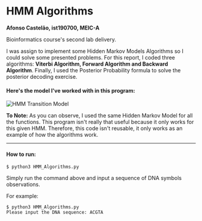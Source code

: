 # HMM Algorithms

**Afonso Castelão, ist190700, MEIC-A**

Bioinformatics course's second lab delivery.

I was assign to implement some Hidden Markov Models Algorithms so I could solve some presented problems. For this report, I coded three algorithms: **Viterbi Algorithm, Forward Algorithm and Backward Algorithm**. Finally, I used the Posterior Probability formula to solve the posterior decoding exercise.

#### Here's the model I've worked with in this program:
![HMM Transition Model](https://github.com/CastleAf/IST_BioInformaticsCourse/blob/master/HMM_Algorithms/img.jpeg?raw=true)


**To Note:** As you can observe, I used the same Hidden Markov Model for all the functions. This program isn't really that useful because it only works for this given HMM. Therefore, this code isn't reusable, it only works as an example of how the algorithms work.

---

#### How to run:
```
$ python3 HMM_Algorithms.py
```
Simply run the command above and input a sequence of DNA symbols observations.

For example:
```
$ python3 HMM_Algorithms.py
Please input the DNA sequence: ACGTA
```


